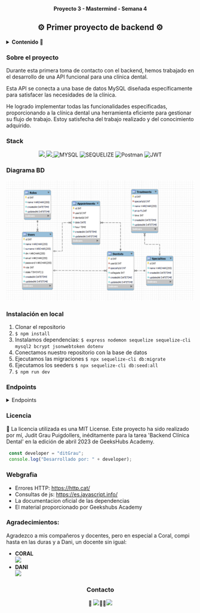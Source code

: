 
__<p align="center">Proyecto 3 - Mastermind - Semana 4</p>__
<h2 align="center">⚙️ Primer proyecto de backend ⚙️</h2>

<details>
  <summary><b>Contenido</b> 📝</summary>
  <ol>
    <li><a href="#sobre-el-proyecto">Sobre el proyecto</a></li>
    <li><a href="#stack">Stack</a></li>
    <li><a href="#diagrama-bd">Diagrama</a></li>
    <li><a href="#instalación-en-local">Instalación</a></li>
    <li><a href="#endpoints">Endpoints</a></li>
    <li><a href="#licencia">Licencia</a></li>
    <li><a href="#webgrafia">Webgrafia</a></li>
    <li><a href="#agradecimientos">Agradecimientos</a></li>
    <li><a href="#contacto">Contacto</a></li>
  </ol>
</details>


### Sobre el proyecto

Durante esta primera toma de contacto con el backend, hemos trabajado en el desarrollo de una API funcional para una clínica dental. 

Esta API se conecta a una base de datos MySQL diseñada específicamente para satisfacer las necesidades de la clínica.

He logrado implementar todas las funcionalidades especificadas, proporcionando a la clínica dental una herramienta eficiente para gestionar su flujo de trabajo. Estoy satisfecha del trabajo realizado y del conocimiento adquirido.  

### Stack
<div align="center">

<a href="https://www.expressjs.com/">
    <img src= "https://img.shields.io/badge/express.js-%23404d59.svg?style=for-the-badge&logo=express&logoColor=%2361DAFB"/>
</a>
<a href="https://nodejs.org/es/">
    <img src= "https://img.shields.io/badge/node.js-026E00?style=for-the-badge&logo=node.js&logoColor=white"/>
</a>
<img src="https://camo.githubusercontent.com/902ef9f04d190cba77c41b8dc217260698573f992a2d46bf37e75161912caadd/68747470733a2f2f696d672e736869656c64732e696f2f62616467652f6d7973716c2d3345364539333f7374796c653d666f722d7468652d6261646765266c6f676f3d6d7973716c266c6f676f436f6c6f723d7768697465" alt="MYSQL" data-canonical-src="https://img.shields.io/badge/mysql-3E6E93?style=for-the-badge&amp;logo=mysql&amp;logoColor=white" style="max-width: 100%;"> 
<img src="https://camo.githubusercontent.com/c0303b8bf28065067be013ecbfa1447392b6d328a38362de9beb6d14f810544f/68747470733a2f2f696d672e736869656c64732e696f2f62616467652f73657175656c697a652d3343373643333f7374796c653d666f722d7468652d6261646765266c6f676f3d73657175656c697a65266c6f676f436f6c6f723d7768697465" alt="SEQUELIZE" data-canonical-src="https://img.shields.io/badge/sequelize-3C76C3?style=for-the-badge&amp;logo=sequelize&amp;logoColor=white" style="max-width: 100%;"> 
<img src="https://camo.githubusercontent.com/3f0e26b0951bab845a1bb9a7198ecca0da272e462921b6edd85879f3673b6927/68747470733a2f2f696d672e736869656c64732e696f2f62616467652f506f73746d616e2d4646364333373f7374796c653d666f722d7468652d6261646765266c6f676f3d706f73746d616e266c6f676f436f6c6f723d7768697465" alt="Postman" data-canonical-src="https://img.shields.io/badge/Postman-FF6C37?style=for-the-badge&amp;logo=postman&amp;logoColor=white" style="max-width: 100%;"> 
<img src="https://camo.githubusercontent.com/4590c0af4aeb1b75233885f86e80c1da8cb2afd401173a40e41370f5cad5db20/68747470733a2f2f696d672e736869656c64732e696f2f62616467652f4a57542d626c61636b3f7374796c653d666f722d7468652d6261646765266c6f676f3d4a534f4e253230776562253230746f6b656e73" alt="JWT" data-canonical-src="https://img.shields.io/badge/JWT-black?style=for-the-badge&amp;logo=JSON%20web%20tokens" style="max-width: 100%;">
</div>

### Diagrama BD
!['imagen-db'](./img/DB.png)

### Instalación en local
1. Clonar el repositorio
2. `$ npm install`
3.  Instalamos dependencias: 
`$ express nodemon sequelize sequelize-cli mysql2 bcrypt jsonwebtoken dotenv`
4. Conectamos nuestro repositorio con la base de datos 
5. Ejecutamos las migraciones `$ npx sequelize-cli db:migrate` 
6. Ejecutamos los seeders `$ npx sequelize-cli db:seed:all`
7. `$ npm run dev`

### Endpoints
<details>
<summary>Endpoints</summary>

- AUTH
    - SING UP
            POST http://localhost:3000/signup

    - LOGIN
            POST http://localhost:3000/login 

- USER
    - MY PROFILE
            GET http://localhost:3000/user/myProfile

    - UPDATE MY PROFILE
            PUT http://localhost:3000/user/update

    - GET ALL CLIENTS
            GET http://localhost:3000/user/clients

- APPOINTMENT
    - NEW APPOINTMENT
            POST http://localhost:3000/appoint/create

    - MY APPOINTMENTS
            GET http://localhost:3000/appoint/myAppointments

    - APPOINTMENTS PER DENTIST
            GET http://localhost:3000/appoint/myApptDentist

    - ALL APPOINTMENTS
            GET http://localhost:3000/appoint/getAllAppt

    - DETAIL APPOINTMENT
            GET http://localhost:3000/appoint/apptById?id=4
     
    - UPDATE MY APPOINTMENT
            PUT http://localhost:3000/appoint/update:id
    
    - DELETE MY APPOINTMENT
            DELETE http://localhost:3000/appoint/delete:id

- TREATMENT
    - GET ALL TREATMENT
            GET http://localhost:3000/treat/allTreatments
    
    - DENTIST CHOICE
            POST http://localhost:3000/treat/chooseDentist
            

            
</details>


### Licencia
📝 La licencia utilizada es una MIT License. Este proyecto ha sido realizado por mí, Judit Grau Puigdollers, inéditamente para la tarea 'Backend Clínica Dental' en la edición de abril 2023 de GeeksHubs Academy.

``` js
 const developer = "ditGrau";
 console.log("Desarrollado por: " + developer);
```  
### Webgrafia
- Errores HTTP: https://http.cat/
- Consultas de js: https://es.javascript.info/
- La documentacion oficial de las dependencias
- El material proporcionado por Geekshubs Academy

### Agradecimientos:

Agradezco a mis compañeros y docentes, pero en especial a Coral, compi hasta en las duras y a Dani, un docente sin igual:

- **CORAL**  
<a href="https://github.com/Coral-JM" target="_blank"><img src="https://img.shields.io/badge/github-24292F?style=for-the-badge&logo=github&logoColor=lime" target="_blank"></a> 
- **DANI**  
<a href="https://github.com/datata" target="_blank"><img src="https://img.shields.io/badge/github-24292F?style=for-the-badge&logo=github&logoColor=lime" target="_blank"></a> 


<h3 align="center">Contacto</h3>

<div align="center">
 📩 <a href = "mailto:juditgraup@gmail.com"><img src="https://img.shields.io/badge/Gmail-C6362C?style=for-the-badge&logo=gmail&logoColor=white" target="_blank"></a>👋🏼<a href="https://www.linkedin.com/in/linkedinUser/" target="_blank"><img src="https://img.shields.io/badge/-LinkedIn-%230077B5?style=for-the-badge&logo=linkedin&logoColor=white" target="_blank"></a> 
</p>
</div>
